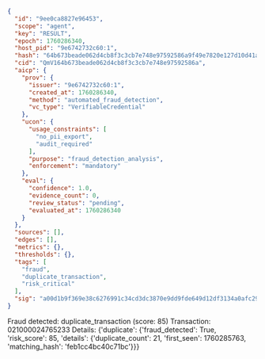 ```json
{
  "id": "9ee0ca8827e96453",
  "scope": "agent",
  "key": "RESULT",
  "epoch": 1760286340,
  "host_pid": "9e6742732c60:1",
  "hash": "64b673beade062d4cb8f3c3cb7e748e97592586a9f49e7820e127d10d41a5bdc",
  "cid": "QmV164b673beade062d4cb8f3c3cb7e748e97592586a",
  "aicp": {
    "prov": {
      "issuer": "9e6742732c60:1",
      "created_at": 1760286340,
      "method": "automated_fraud_detection",
      "vc_type": "VerifiableCredential"
    },
    "ucon": {
      "usage_constraints": [
        "no_pii_export",
        "audit_required"
      ],
      "purpose": "fraud_detection_analysis",
      "enforcement": "mandatory"
    },
    "eval": {
      "confidence": 1.0,
      "evidence_count": 0,
      "review_status": "pending",
      "evaluated_at": 1760286340
    }
  },
  "sources": [],
  "edges": [],
  "metrics": {},
  "thresholds": {},
  "tags": [
    "fraud",
    "duplicate_transaction",
    "risk_critical"
  ],
  "sig": "a00d1b9f369e38c6276991c34cd3dc3870e9dd9fde649d12df3134a0afc29ed4"
}
```

Fraud detected: duplicate_transaction (score: 85)
Transaction: 021000024765233
Details: {'duplicate': {'fraud_detected': True, 'risk_score': 85, 'details': {'duplicate_count': 21, 'first_seen': 1760285763, 'matching_hash': 'feb1cc4bc40c71bc'}}}